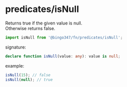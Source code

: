 # predicates/isNull

Returns true if the given value is null.  
Otherwise returns false.

```javascript
import isNull from '@bingo347/fn/predicates/isNull';
```

signature:

```typescript
declare function isNull(value: any): value is null;
```

example:

```javascript
isNull(15); // false
isNull(null); // true
```